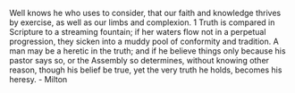 Well knows he who uses to consider, that our faith and knowledge thrives by exercise, as well as our limbs and complexion. 1 Truth is compared in Scripture to a streaming fountain; if her waters flow not in a perpetual progression, they sicken into a muddy pool of conformity and tradition. A man may be a heretic in the truth; and if he believe things only because his pastor says so, or the Assembly so determines, without knowing other reason, though his belief be true, yet the very truth he holds, becomes his heresy. - Milton

